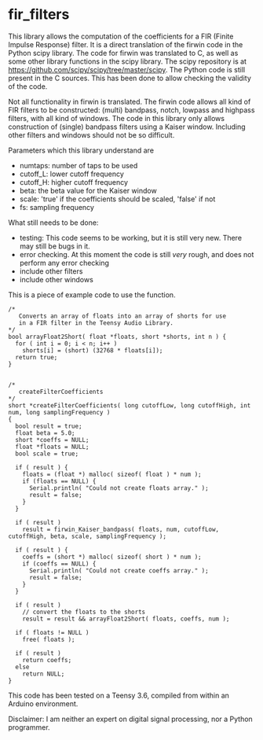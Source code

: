 # fir_filters

This library allows the computation of the coefficients for a FIR (Finite Impulse Response) filter. It is a direct translation
of the firwin code in the Python scipy library. The code for firwin was translated to C, as well as some other library functions 
in the scipy library. The scipy repository is at https://github.com/scipy/scipy/tree/master/scipy. The Python code is still
present in the C sources. This has been done to allow checking the validity of the code.

Not all functionality in firwin is translated. The firwin code allows all kind of FIR filters to be constructed: (multi) bandpass,
notch, lowpass and highpass filters, with all kind of windows. The code in this library only allows construction of (single) bandpass
filters using a Kaiser window. Including other filters and windows should not be so difficult.

Parameters which this library understand are
- numtaps: number of taps to be used
- cutoff_L: lower cutoff frequency
- cutoff_H: higher cutoff frequency
- beta: the beta value for the Kaiser window
- scale: 'true' if the coefficients should be scaled, 'false' if not
- fs: sampling frequency

What still needs to be done:
- testing: This code seems to be working, but it is still very new. There may still be bugs in it.
- error checking. At this moment the code is still _very_ rough, and does not perform any error checking
- include other filters
- include other windows

This is a piece of example code to use the function.

```
/*
   Converts an array of floats into an array of shorts for use
   in a FIR filter in the Teensy Audio Library.
*/
bool arrayFloat2Short( float *floats, short *shorts, int n ) {
  for ( int i = 0; i < n; i++ )
    shorts[i] = (short) (32768 * floats[i]);
  return true;
}


/*
   createFilterCoefficients
*/
short *createFilterCoefficients( long cutoffLow, long cutoffHigh, int num, long samplingFrequency )
{
  bool result = true;
  float beta = 5.0;
  short *coeffs = NULL;
  float *floats = NULL;
  bool scale = true;

  if ( result ) {
    floats = (float *) malloc( sizeof( float ) * num );
    if (floats == NULL) {
      Serial.println( "Could not create floats array." );
      result = false;
    }
  }

  if ( result )
    result = firwin_Kaiser_bandpass( floats, num, cutoffLow, cutoffHigh, beta, scale, samplingFrequency );

  if ( result ) {
    coeffs = (short *) malloc( sizeof( short ) * num );
    if (coeffs == NULL) {
      Serial.println( "Could not create coeffs array." );
      result = false;
    }
  }

  if ( result )
    // convert the floats to the shorts
    result = result && arrayFloat2Short( floats, coeffs, num );

  if ( floats != NULL )
    free( floats );

  if ( result )
    return coeffs;
  else
    return NULL;
}
```

This code has been tested on a Teensy 3.6, compiled from within an Arduino environment.

Disclaimer: I am neither an expert on digital signal processing, nor a Python programmer.
